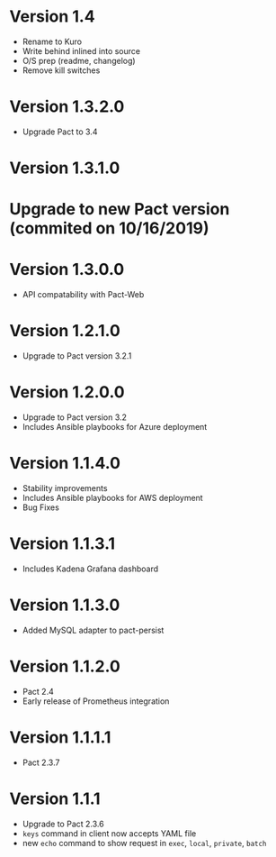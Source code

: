 # Version 1.4
- Rename to Kuro
- Write behind inlined into source
- O/S prep (readme, changelog)
- Remove kill switches

# Version 1.3.2.0
- Upgrade Pact to 3.4

# Version 1.3.1.0
# Upgrade to new Pact version (commited on 10/16/2019)

# Version 1.3.0.0
* API compatability with Pact-Web

# Version 1.2.1.0
* Upgrade to Pact version 3.2.1

# Version 1.2.0.0
* Upgrade to Pact version 3.2
* Includes Ansible playbooks for Azure deployment

# Version 1.1.4.0
* Stability improvements
* Includes Ansible playbooks for AWS deployment
* Bug Fixes

# Version 1.1.3.1
* Includes Kadena Grafana dashboard

# Version 1.1.3.0
* Added MySQL adapter to pact-persist

# Version 1.1.2.0
* Pact 2.4
* Early release of Prometheus integration

# Version 1.1.1.1
* Pact 2.3.7

# Version 1.1.1

* Upgrade to Pact 2.3.6
* `keys` command in client now accepts YAML file
* new `echo` command to show request in `exec`, `local`, `private`, `batch`
